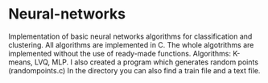 # Neural-networks
 Implementation of basic neural networks algorithms for classification and clustering.
 All algorithms are implemented in C. The whole algotrithms are implemented without the use of ready-made functions.
 Algorithms: K-means, LVQ, MLP.
 I also created a program which generates random points (randompoints.c)
 In the directory you can also find a train file and a text file.
